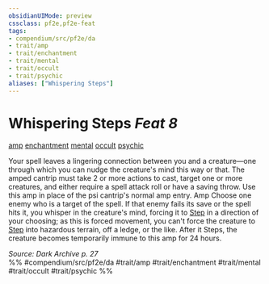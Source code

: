 ```yaml
---
obsidianUIMode: preview
cssclass: pf2e,pf2e-feat
tags:
- compendium/src/pf2e/da
- trait/amp
- trait/enchantment
- trait/mental
- trait/occult
- trait/psychic
aliases: ["Whispering Steps"]
---
```

# Whispering Steps  *Feat 8*  
[amp](../../Rules/traits/amp-da.md)  [enchantment](../../Rules/traits/enchantment.md)  [mental](../../Rules/traits/mental.md)  [occult](../../Rules/traits/occult.md)  [psychic](../../Rules/traits/psychic-da.md)  


Your spell leaves a lingering connection between you and a creature—one through which you can nudge the creature's mind this way or that. The amped cantrip must take 2 or more actions to cast, target one or more creatures, and either require a spell attack roll or have a saving throw. Use this amp in place of the psi cantrip's normal amp entry. Amp Choose one enemy who is a target of the spell. If that enemy fails its save or the spell hits it, you whisper in the creature's mind, forcing it to [Step](../../Rules/actions/step.md) in a direction of your choosing; as this is forced movement, you can't force the creature to [Step](../../Rules/actions/step.md) into hazardous terrain, off a ledge, or the like. After it Steps, the creature becomes temporarily immune to this amp for 24 hours.

*Source: Dark Archive p. 27*  
%% #compendium/src/pf2e/da #trait/amp #trait/enchantment #trait/mental #trait/occult #trait/psychic %%